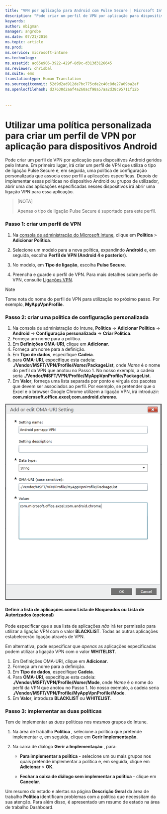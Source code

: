 ```yaml
---
title: "VPN por aplicação para Android com Pulse Secure | Microsoft Intune"
description: "Pode criar um perfil de VPN por aplicação para dispositivos Android geridos pelo Intune."
keywords: 
author: nbigman
manager: angrobe
ms.date: 07/21/2016
ms.topic: article
ms.prod: 
ms.service: microsoft-intune
ms.technology: 
ms.assetid: ac65e906-3922-429f-8d9c-d313d3126645
ms.reviewer: chrisbal
ms.suite: ems
translationtype: Human Translation
ms.sourcegitcommit: 52d9d2ad912de7bc775cde2c40c8de27a09ba2af
ms.openlocfilehash: d37630d2aaf4a260acf98a57aa2d38c95711f12b


---
```


# Utilizar uma política personalizada para criar um perfil de VPN por aplicação para dispositivos Android

Pode criar um perfil de VPN por aplicação para dispositivos Android geridos pelo Intune. Em primeiro lugar, irá criar um perfil de VPN que utiliza o tipo de ligação Pulse Secure e, em seguida, uma política de configuração personalizada que associa esse perfil a aplicações específicas. Depois de implementar essas políticas no dispositivo Android ou grupos de utilizador, abrir uma das aplicações especificadas nesses dispositivos irá abrir uma ligação VPN para essa aplicação.

> [NOTA]
> 
> Apenas o tipo de ligação Pulse Secure é suportado para este perfil.


### Passo 1: criar um perfil de VPN

1. Na [consola de administração do Microsoft Intune](https://manage.microsoft.com), clique em **Política** > **Adicionar Política**.
2. Selecione um modelo para a nova política, expandindo **Android** e, em seguida, escolha **Perfil de VPN (Android 4 e posterior)**.

3. No modelo, em **Tipo de ligação**, escolha **Pulse Secure**.
4. Preencha e guarde o perfil de VPN. Para mais detalhes sobre perfis de VPN, consulte [Ligações VPN](vpn-connections-in-microsoft-intune.md).

> [!NOTE]
Tome nota do nome do perfil de VPN para utilização no próximo passo. Por exemplo, **MyAppVpnProfile**.

### Passo 2: criar uma política de configuração personalizada

   1. Na consola de administração do Intune, **Política** -> **Adicionar Política** -> **Android** -> **Configuração personalizada** -> **Criar Política**.
   2. Forneça um nome para a política.
   3. Em **Definições OMA-URI**, clique em **Adicionar**.
   4. Forneça um nome para a definição.
   5. Em **Tipo de dados**, especifique **Cadeia**.
   6. para **OMA-URI**, especifique esta cadeia: **./Vendor/MSFT/VPN/Profile/*Name*/PackageList**, onde *Name* é o nome do perfil da VPN que anotou no Passo 1. No nosso exemplo, a cadeia seria **./Vendor/MSFT/VPN/Profile/MyAppVpnProfile/PackageList**.
   7.   Em **Valor**, forneça uma lista separada por ponto e vírgula dos pacotes que devem ser associados ao perfil.  Por exemplo, se pretender que o Excel e o browser Google Chrome utilizem a ligação VPN, irá introduzir: **com.microsoft.office.excel;com.android.chrome**.


   ![Exemplo de política personalizada de VPN por aplicação Android](..\media\android_per_app_vpn_oma_uri.png)
#### Definir a lista de aplicações como Lista de Bloqueados ou Lista de Autorizados (opcional)
Pode especificar que a sua lista de aplicações *não* irá ter permissão para utilizar a ligação VPN com o valor **BLACKLIST**.  Todas as outras aplicações estabelecerão ligação através de VPN.

Em alternativa, pode especificar que *apenas* as aplicações especificadas podem utilizar a ligação VPN com o valor **WHITELIST**.


1.  Em Definições OMA-URI, clique em **Adicionar**.
2.  Forneça um nome para a definição.
3.  Em **Tipo de dados**, especifique **Cadeia**.
4.  Para **OMA-URI**, especifique esta cadeia: **./Vendor/MSFT/VPN/Profile/*Name*/Mode**, onde *Name* é o nome do perfil da VPN que anotou no Passo 1. No nosso exemplo, a cadeia seria **./Vendor/MSFT/VPN/Profile/MyAppVpnProfile/Mode**.
5.  Em **Valor**, introduza **BLACKLIST** ou **WHITELIST**.



### Passo 3: implementar as duas políticas

Tem de implementar as *duas* políticas nos *mesmos* grupos do Intune.

   1.  Na área de trabalho **Política** , selecione a política que pretende implementar e, em seguida, clique em **Gerir Implementação**.

2.  Na caixa de diálogo **Gerir a Implementação** , para:

    -   **Para implementar a política** - selecione um ou mais grupos nos quais pretende implementar a política e, em seguida, clique em **Adicionar** &gt; **OK**.

    -   **Fechar a caixa de diálogo sem implementar a política** - clique em **Cancelar**.

Um resumo do estado e alertas na página **Descrição Geral** da área de trabalho **Política** identificam problemas com a política que necessitam da sua atenção. Para além disso, é apresentado um resumo de estado na área de trabalho Dashboard.



<!--HONumber=Aug16_HO1-->



